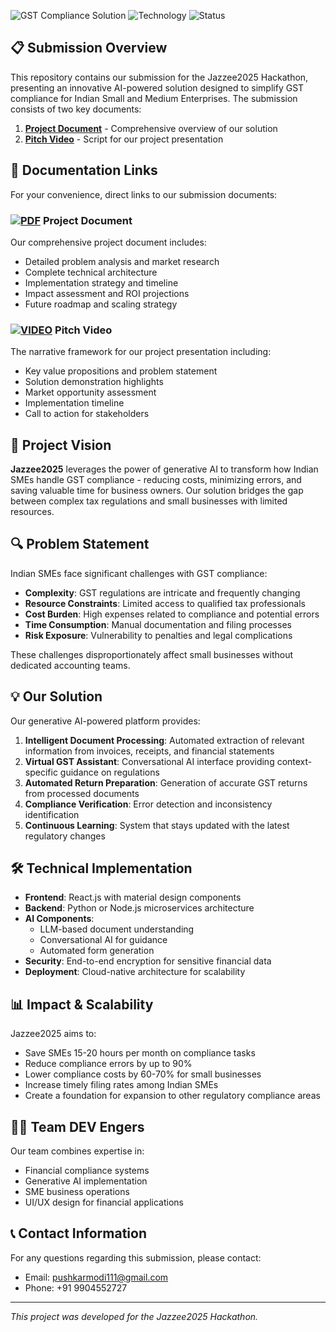 ![GST Compliance Solution](https://img.shields.io/badge/Hackathon-Jazzee2025-blue)
![Technology](https://img.shields.io/badge/Technology-Generative%20AI-green)
![Status](https://img.shields.io/badge/Status-Submission-orange)

## 📋 Submission Overview

This repository contains our submission for the Jazzee2025 Hackathon, presenting an innovative AI-powered solution designed to simplify GST compliance for Indian Small and Medium Enterprises. The submission consists of two key documents:

1. **[Project Document](./_DEV_Engers_Pushkar_Jazzzee2025_Document.pdf)** - Comprehensive overview of our solution
2. **[Pitch Video](https://www.youtube.com/watch?v=mzs5cyPPR0c)** - Script for our project presentation

## 📑 Documentation Links

For your convenience, direct links to our submission documents:

### [![PDF](https://img.shields.io/badge/Document-PDF-red)](./_DEV_Engers_Pushkar_Jazzzee2025_Document.pdf) Project Document
Our comprehensive project document includes:
- Detailed problem analysis and market research
- Complete technical architecture
- Implementation strategy and timeline
- Impact assessment and ROI projections
- Future roadmap and scaling strategy

### [![VIDEO](https://img.shields.io/badge/Video-YT-blue)](https://www.youtube.com/watch?v=mzs5cyPPR0c) Pitch Video
The narrative framework for our project presentation including:
- Key value propositions and problem statement
- Solution demonstration highlights
- Market opportunity assessment
- Implementation timeline
- Call to action for stakeholders

## 🚀 Project Vision

**Jazzee2025** leverages the power of generative AI to transform how Indian SMEs handle GST compliance - reducing costs, minimizing errors, and saving valuable time for business owners. Our solution bridges the gap between complex tax regulations and small businesses with limited resources.

## 🔍 Problem Statement

Indian SMEs face significant challenges with GST compliance:

- **Complexity**: GST regulations are intricate and frequently changing
- **Resource Constraints**: Limited access to qualified tax professionals
- **Cost Burden**: High expenses related to compliance and potential errors
- **Time Consumption**: Manual documentation and filing processes
- **Risk Exposure**: Vulnerability to penalties and legal complications

These challenges disproportionately affect small businesses without dedicated accounting teams.

## 💡 Our Solution

Our generative AI-powered platform provides:

1. **Intelligent Document Processing**: Automated extraction of relevant information from invoices, receipts, and financial statements
2. **Virtual GST Assistant**: Conversational AI interface providing context-specific guidance on regulations
3. **Automated Return Preparation**: Generation of accurate GST returns from processed documents
4. **Compliance Verification**: Error detection and inconsistency identification
5. **Continuous Learning**: System that stays updated with the latest regulatory changes

## 🛠️ Technical Implementation

- **Frontend**: React.js with material design components
- **Backend**: Python or Node.js microservices architecture
- **AI Components**: 
  - LLM-based document understanding
  - Conversational AI for guidance
  - Automated form generation
- **Security**: End-to-end encryption for sensitive financial data
- **Deployment**: Cloud-native architecture for scalability

## 📊 Impact & Scalability

Jazzee2025 aims to:

- Save SMEs 15-20 hours per month on compliance tasks
- Reduce compliance errors by up to 90%
- Lower compliance costs by 60-70% for small businesses
- Increase timely filing rates among Indian SMEs
- Create a foundation for expansion to other regulatory compliance areas

## 👨‍💻 Team DEV Engers

Our team combines expertise in:
- Financial compliance systems
- Generative AI implementation
- SME business operations
- UI/UX design for financial applications

## 📞 Contact Information

For any questions regarding this submission, please contact:
- Email: pushkarmodi111@gmail.com
- Phone: +91 9904552727

---

*This project was developed for the Jazzee2025 Hackathon.*